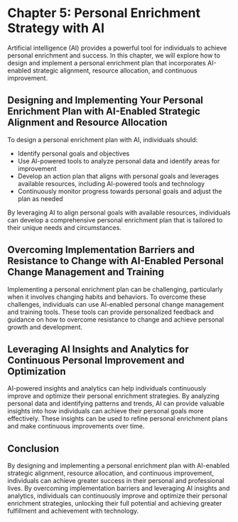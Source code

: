 Chapter 5: Personal Enrichment Strategy with AI
===============================================

Artificial intelligence (AI) provides a powerful tool for individuals to achieve personal enrichment and success. In this chapter, we will explore how to design and implement a personal enrichment plan that incorporates AI-enabled strategic alignment, resource allocation, and continuous improvement.

Designing and Implementing Your Personal Enrichment Plan with AI-Enabled Strategic Alignment and Resource Allocation
--------------------------------------------------------------------------------------------------------------------

To design a personal enrichment plan with AI, individuals should:

* Identify personal goals and objectives
* Use AI-powered tools to analyze personal data and identify areas for improvement
* Develop an action plan that aligns with personal goals and leverages available resources, including AI-powered tools and technology
* Continuously monitor progress towards personal goals and adjust the plan as needed

By leveraging AI to align personal goals with available resources, individuals can develop a comprehensive personal enrichment plan that is tailored to their unique needs and circumstances.

Overcoming Implementation Barriers and Resistance to Change with AI-Enabled Personal Change Management and Training
-------------------------------------------------------------------------------------------------------------------

Implementing a personal enrichment plan can be challenging, particularly when it involves changing habits and behaviors. To overcome these challenges, individuals can use AI-enabled personal change management and training tools. These tools can provide personalized feedback and guidance on how to overcome resistance to change and achieve personal growth and development.

Leveraging AI Insights and Analytics for Continuous Personal Improvement and Optimization
-----------------------------------------------------------------------------------------

AI-powered insights and analytics can help individuals continuously improve and optimize their personal enrichment strategies. By analyzing personal data and identifying patterns and trends, AI can provide valuable insights into how individuals can achieve their personal goals more effectively. These insights can be used to refine personal enrichment plans and make continuous improvements over time.

Conclusion
----------

By designing and implementing a personal enrichment plan with AI-enabled strategic alignment, resource allocation, and continuous improvement, individuals can achieve greater success in their personal and professional lives. By overcoming implementation barriers and leveraging AI insights and analytics, individuals can continuously improve and optimize their personal enrichment strategies, unlocking their full potential and achieving greater fulfillment and achievement with technology.
